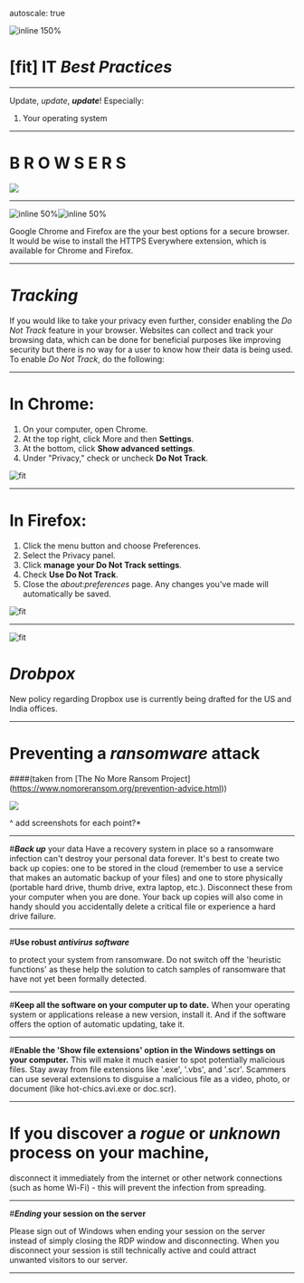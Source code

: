 autoscale: true

![inline 150%](OneCert.png)
# [fit] **IT** _**Best Practices**_

---

Update, _update_, _**update**_! Especially:
  1. Your operating system


---

# **B R O W S E R S**

![](Chrome_and_Firefox_Logos.png)

---

![inline 50%](chrome-512.png)![inline 50%](firefox-512.png)

Google Chrome and Firefox are the your best options for a secure browser. It would be wise to install the HTTPS Everywhere extension, which is available for Chrome and Firefox.

---

# _**Tracking**_

If you would like to take your privacy even further, consider enabling the _Do Not Track_ feature in your browser. Websites can collect and track your browsing data, which can be done for beneficial purposes like improving security but there is no way for a user to know how their data is being used. To enable _Do Not Track_, do the following:

---

# In Chrome:
  1. On your computer, open Chrome. 
  2. At the top right, click More and then **Settings**.
  3. At the bottom, click **Show advanced settings**.
  4. Under "Privacy," check or uncheck **Do Not Track**.

![fit](chrome-512.png)

---

# In Firefox:
  1. Click the menu button and choose Preferences.
  2. Select the Privacy panel.
  3. Click **manage your Do Not Track settings**.
  4. Check **Use Do Not Track**.
  5. Close the _about:preferences_ page. Any changes you've made will automatically be saved.

![fit](firefox-512.png)

---

![fit](dropbox-512.png)
# _**Drobpox**_

New policy regarding Dropbox use is currently being drafted for the US and India offices.

---

# Preventing a _**ransomware**_ attack  
####(taken from [The No More Ransom Project] (https://www.nomoreransom.org/prevention-advice.html))

![](cerber3.png)

^ add screenshots for each point?*

---

#_**Back up**_ your data
Have a recovery system in place so a ransomware infection can't destroy your personal data forever. It's best to create two back up copies: one to be stored in the cloud (remember to use a service that makes an automatic backup of your files) and one to store physically (portable hard drive, thumb drive, extra laptop, etc.). Disconnect these from your computer when you are done. Your back up copies will also come in handy should you accidentally delete a critical file or experience a hard drive failure.

---

#**Use robust _antivirus software_**

to protect your system from ransomware. Do not switch off the 'heuristic functions' as these help the solution to catch samples of ransomware that have not yet been formally detected.

---

#**Keep all the software on your computer up to date.** 
When your operating system or applications release a new version, install it. And if the software offers the option of automatic updating, take it.

---

#**Enable the 'Show file extensions' option in the Windows settings on your computer.** 
This will make it much easier to spot potentially malicious files. Stay away from file extensions like '.exe', '.vbs', and '.scr'. Scammers can use several extensions to disguise a malicious file as a video, photo, or document (like hot-chics.avi.exe or doc.scr).

---

# **If you discover a _rogue_ or _unknown_ process on your machine,** 

disconnect it immediately from the internet or other network connections (such as home Wi-Fi) - this will prevent the infection from spreading.

---

#**_Ending_ your session on the server**

Please sign out of Windows when ending your session on the server instead of simply closing the RDP window and disconnecting. When you disconnect your session is still technically active and could attract unwanted visitors to our server.

---


